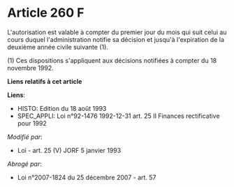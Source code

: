 # Article 260 F

L'autorisation est valable à compter du premier jour du mois qui suit celui au cours duquel l'administration notifie sa
décision et jusqu'à l'expiration de la deuxième année civile suivante (1).

(1) Ces dispositions s'appliquent aux décisions notifiées à compter du 18 novembre 1992.

**Liens relatifs à cet article**

**Liens**:

  - HISTO: Edition du 18 août 1993
  - SPEC_APPLI: Loi n°92-1476 1992-12-31 art. 25 II Finances rectificative pour 1992

_Modifié par_:

  - Loi - art. 25 (V) JORF 5 janvier 1993

_Abrogé par_:

  - Loi n°2007-1824 du 25 décembre 2007 - art. 57
